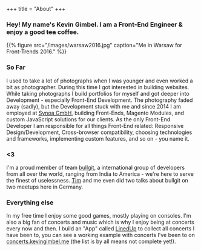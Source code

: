+++
title = "About"
+++

### Hey! My name's Kevin Gimbel. I am a Front-End Engineer & enjoy a good ~~tea~~ coffee.

{{% figure src="/images/warsaw2016.jpg" caption="Me in Warsaw for Front-Trends 2016." %}}

### So Far

I used to take a lot of photographs when I was younger and even worked a bit as photographer. During this time I got interested in building websites. While taking photographs I build portfolios for myself and got deeper into Development - especially Front-End Development. The photography faded away (sadly), but the Development stuck with me and since 2014 I am employed at [Synoa GmbH](http://synoa.de "Magento Agentur für B2B-Online-Shops"), building Front-Ends, Magento Modules, and custom JavaScript solutions for our clients. As the only Front-End Developer I am responsible for all things Front-End related: Responsive Design/Development, Cross-browser compatibility, choosing technologies and frameworks, implementing custom features, and so on - you name it.

### <3
I'm a proud member of team [bullgit](https://bullg.it "See the bullgit website"), a international group of developers from all over the world, ranging from India to America - we're here to serve the finest of uselessness. [Tim](https://twitter.com/TimPietrusky) and me even did two talks about bullgit on two meetups here in Germany.

### Everything else
In my free time I enjoy some good games, mostly playing on consoles. I'm also a big fan of concerts and music which is why I enjoy being at concerts every now and then. I build an "App" called [LinedUp](https://github.com/kevingimbel/LinedUp) to collect all concerts I have been to, you can see a working example with concerts I've been to on [concerts.kevingimbel.me](https://concerts.kevingimbel.me) (the list is by all means not complete yet!).
